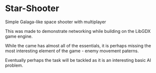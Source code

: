 # Star-Shooter
Simple Galaga-like space shooter with multiplayer

This was made to demonstrate networking while building on the LibGDX game engine. 

While the came has almost all of the essentials, it is perhaps missing the most interesting element of the game - enemy movement paterns.


Eventually perhaps the task will be tackled as it is an interesting basic AI problem. 
